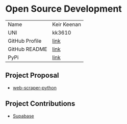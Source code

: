# Open Source Development

|                |                                                                      |
| :------------- | :------------------------------------------------------------------- |
| Name           | Keir Keenan                                                          |
| UNI            | kk3610                                                               |
| GitHub Profile | [link](https://github.com/keirkeenan)                                |
| GitHub README  | [link](https://github.com/keirkeenan/keirkeenan/blob/main/README.md) |
| PyPi           | [link](https://pypi.org/user/keirkeenan/)                            |

## Project Proposal

- [web-scraper-python](../projects/python/web-scraper-python.md)

## Project Contributions

- [Supabase](../projects/javascript/supabase.md)
